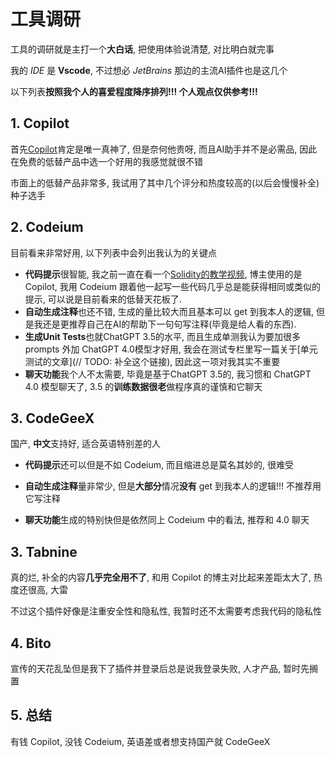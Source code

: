# 工具调研

工具的调研就是主打一个**大白话**, 把使用体验说清楚, 对比明白就完事

我的 *IDE* 是 **Vscode**, 不过想必 *JetBrains* 那边的主流AI插件也是这几个

以下列表**按照我个人的喜爱程度降序排列!!! 个人观点仅供参考!!!**

## 1. Copilot

首先[Copilot](https://marketplace.visualstudio.com/items?itemName=GitHub.copilot)肯定是唯一真神了, 但是奈何他贵呀, 而且AI助手并不是必需品, 因此在免费的低替产品中选一个好用的我感觉就很不错

市面上的低替产品非常多, 我试用了其中几个评分和热度较高的(以后会慢慢补全)种子选手

## 2. Codeium

目前看来非常好用, 以下列表中会列出我认为的关键点

- **代码提示**很智能, 我之前一直在看一个[Solidity的教学视频](https://github.com/Cyfrin/foundry-full-course-cu), 博主使用的是 Copilot, 我用 Codeium 跟着他一起写一些代码几乎总是能获得相同或类似的提示, 可以说是目前看来的低替天花板了.
- **自动生成注释**也还不错, 生成的量比较大而且基本可以 get 到我本人的逻辑, 但是我还是更推荐自己在AI的帮助下一句句写注释(毕竟是给人看的东西).
- **生成Unit Tests**也就ChatGPT 3.5的水平, 而且生成单测我认为要加很多 prompts 外加 ChatGPT 4.0模型才好用, 我会在测试专栏里写一篇关于[单元测试的文章](// TODO: 补全这个链接), 因此这一项对我其实不重要
- **聊天功能**我个人不太需要, 毕竟是基于ChatGPT 3.5的, 我习惯和 ChatGPT 4.0 模型聊天了, 3.5 的**训练数据很老**做程序真的谨慎和它聊天

## 3. CodeGeeX

国产, **中文**支持好, 适合英语特别差的人

- **代码提示**还可以但是不如 Codeium, 而且缩进总是莫名其妙的, 很难受

- **自动生成注释**量非常少, 但是**大部分**情况**没有** get 到我本人的逻辑!!! 不推荐用它写注释
- **聊天功能**生成的特别快但是依然同上 Codeium 中的看法, 推荐和 4.0 聊天

## 3. Tabnine

真的烂, 补全的内容**几乎完全用不了**, 和用 Copilot 的博主对比起来差距太大了, 热度还很高, 大雷

不过这个插件好像是注重安全性和隐私性, 我暂时还不太需要考虑我代码的隐私性

## 4. Bito

宣传的天花乱坠但是我下了插件并登录后总是说我登录失败, 人才产品, 暂时先搁置



## 5. 总结

有钱 Copilot, 没钱 Codeium, 英语差或者想支持国产就 CodeGeeX